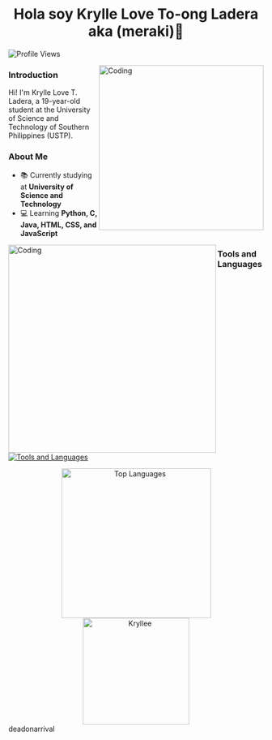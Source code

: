 <h1 align="center">Hola soy Krylle Love To-ong Ladera aka (meraki)👋</h1>
<!--<h3 align="center">An Aspiring Web Developer</h3>-->


<p align="left">
  <img src="https://komarev.com/ghpvc/?username=kryllee&label=Profile%20views&color=0e75b6&style=flat" alt="Profile Views" />
</p>
<img align="right" alt="Coding" width="325"  src="https://github.com/user-attachments/assets/7ac71d1a-c9d6-42e7-8996-06a92b1ead78">
<h3>Introduction</h3>
<p align="left">
  Hi! I'm Krylle Love T. Ladera, a 19-year-old student at the University of Science and Technology of Southern Philippines (USTP).
</p>

<h3>About Me</h3>
<ul>
  <li>📚 Currently studying at <b>University of Science and Technology</b></li>
  <li>💻 Learning <b>Python, C, Java, HTML, CSS, and JavaScript</b></li>
  <!--<li>🕵 Exploring <b>front-end and back-end development</b> to become a full-stack developer</li>
  <li>🌐 Aspiring <b>Web Developer</b> with a passion for creating user-friendly and innovative websites</li> -->
</ul>

<img align="left" alt="Coding" width="410" src="https://github.com/user-attachments/assets/2ddb8575-8ca3-4ced-9070-acd1bb800131">

<!--<h3>Projects</h3>
<ul>
  <li>🕒 <a href="https://ageclock.vercel.app/">Live Age Clock</a> - A web-based tool that calculates and displays your age in real-time, providing precision down to eight decimal places based on your birthdate input.</li>
  <li>🌄 <a href="https://bgclear.vercel.app/">Image Background Remover</a> - A simple web application that allows users to upload an image and automatically remove its background. </li>
  <li>📚 <a href="https://devcheatsheets.vercel.app/">Dev Cheatsheets</a> - A collection of cheatsheets for programming languages and dev tools. </li>
  <li>📧 <a href="http://drafted.fwh.is/">Drafted</a> - A web-based platform designed to let users anonymously share heartfelt messages, regrets, or unspoken thoughts. </li>
</ul> -->

<h3>Tools and Languages</h3>
<p>
  <a href="https://skillicons.dev">
    <img src="https://skillicons.dev/icons?i=c,python,java,html,css,javascript,git,mysql,pycharm,vscode,figma&perline=7" alt="Tools and Languages"/>
  </a>
</p>

<div align="center">
  <img height="295px" src="https://github-readme-stats.vercel.app/api/top-langs?username=Kryllee&show_icons=true&locale=en&layout=compact" alt="Top Languages"/>
</div>

<div align="center">
    <img height="210px" src="https://github-readme-streak-stats.herokuapp.com/?user=Kryllee&" alt="Kryllee"/>
</div>
deadonarrival


